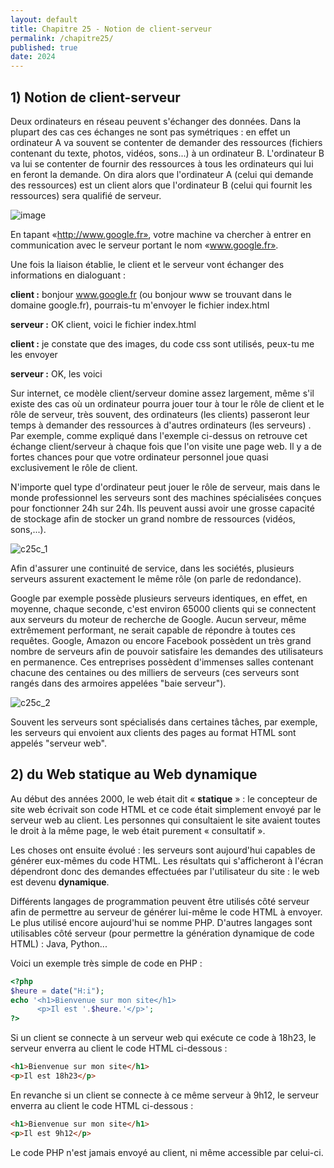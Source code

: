 ```yaml
---
layout: default
title: Chapitre 25 - Notion de client-serveur
permalink: /chapitre25/
published: true
date: 2024
---
```



## 1) Notion de client-serveur

Deux ordinateurs en réseau peuvent s'échanger des données. Dans la plupart des cas ces échanges ne sont pas symétriques : en effet un ordinateur A va souvent se contenter de demander des ressources (fichiers contenant du texte, photos, vidéos, sons...) à un ordinateur B. L'ordinateur B va lui se contenter de fournir des ressources à tous les ordinateurs qui lui en feront la demande. On dira alors que l'ordinateur A (celui qui demande des ressources) est un client alors que l'ordinateur B (celui qui fournit les ressources) sera qualifié de serveur.

![image](https://github.com/user-attachments/assets/632ac9f7-3677-4473-81e5-e509693322db)

En tapant «http://www.google.fr», votre machine va chercher à entrer en communication avec le serveur portant le nom «www.google.fr».

Une fois la liaison établie, le client et le serveur vont échanger des informations en dialoguant :

**client :** bonjour www.google.fr (ou bonjour www se trouvant dans le domaine google.fr), pourrais-tu m'envoyer le fichier index.html

**serveur :** OK client, voici le fichier index.html

**client :** je constate que des images, du code css sont utilisés, peux-tu me les envoyer

**serveur :** OK, les voici

Sur internet, ce modèle client/serveur domine assez largement, même s'il existe des cas où un ordinateur pourra jouer tour à tour le rôle de client et le rôle de serveur, très souvent, des ordinateurs (les clients) passeront leur temps à demander des ressources à d'autres ordinateurs (les serveurs) . Par exemple, comme expliqué dans l'exemple ci-dessus on retrouve cet échange client/serveur à chaque fois que l'on visite une page web. Il y a de fortes chances pour que votre ordinateur personnel joue quasi exclusivement le rôle de client.

N'importe quel type d'ordinateur peut jouer le rôle de serveur, mais dans le monde professionnel les serveurs sont des machines spécialisées conçues pour fonctionner 24h sur 24h. Ils peuvent aussi avoir une grosse capacité de stockage afin de stocker un grand nombre de ressources (vidéos, sons,...).

![c25c_1](https://github.com/user-attachments/assets/296e60fa-cf46-4ff5-9102-9709722c386a)

Afin d'assurer une continuité de service, dans les sociétés, plusieurs serveurs assurent exactement le même rôle (on parle de redondance). 

Google par exemple possède plusieurs serveurs identiques, en effet, en moyenne, chaque seconde, c'est environ 65000 clients qui se connectent aux serveurs du moteur de recherche de Google. Aucun serveur, même extrêmement performant, ne serait capable de répondre à toutes ces requêtes. Google, Amazon ou encore Facebook possèdent un très grand nombre de serveurs afin de pouvoir satisfaire les demandes des utilisateurs en permanence. Ces entreprises possèdent d'immenses salles contenant chacune des centaines ou des milliers de serveurs (ces serveurs sont rangés dans des armoires appelées "baie serveur").

![c25c_2](https://github.com/user-attachments/assets/6bafb338-899b-43bd-8215-4adfe3a86820)

Souvent les serveurs sont spécialisés dans certaines tâches, par exemple, les serveurs qui envoient aux clients des pages au format HTML sont appelés "serveur web".

## 2) du Web statique au  Web dynamique

Au début des années 2000, le web était dit « **statique** » : le concepteur de site web écrivait son code HTML et ce code était simplement envoyé par le serveur web au client. Les personnes qui consultaient le site avaient toutes le droit à la même page, le web était purement « consultatif ».

Les choses ont ensuite évolué : les serveurs sont aujourd'hui capables de générer eux-mêmes du code HTML. Les résultats qui s'afficheront à l'écran dépendront donc des demandes effectuées par l'utilisateur du site : le web est devenu **dynamique**.

Différents langages de programmation peuvent être utilisés côté serveur afin de permettre au serveur de générer lui-même le code HTML à envoyer. Le plus utilisé encore aujourd'hui se nomme PHP. D'autres langages sont utilisables côté serveur (pour permettre la génération dynamique de code HTML) : Java, Python...

Voici un exemple très simple de code en PHP :

```php
<?php
$heure = date("H:i");
echo '<h1>Bienvenue sur mon site</h1>
      <p>Il est '.$heure.'</p>';
?>
```

Si un client se connecte à un serveur web qui exécute ce code à 18h23, le serveur enverra au client le code HTML ci-dessous :

```html
<h1>Bienvenue sur mon site</h1>
<p>Il est 18h23</p>
```

En revanche si un client se connecte à ce même serveur à 9h12, le serveur enverra au client le code HTML ci-dessous :

```html
<h1>Bienvenue sur mon site</h1>
<p>Il est 9h12</p>
```

Le code PHP n'est jamais envoyé au client, ni même accessible par celui-ci.
